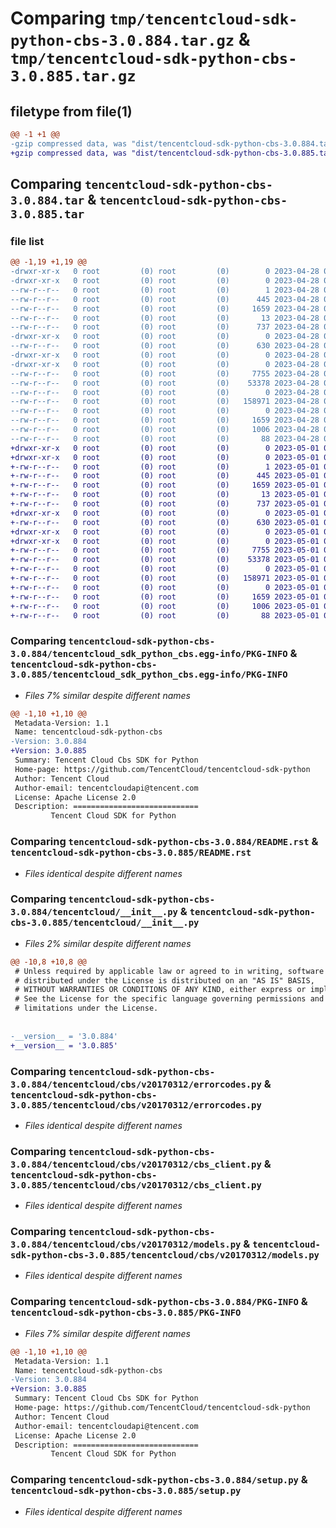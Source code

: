 # Comparing `tmp/tencentcloud-sdk-python-cbs-3.0.884.tar.gz` & `tmp/tencentcloud-sdk-python-cbs-3.0.885.tar.gz`

## filetype from file(1)

```diff
@@ -1 +1 @@
-gzip compressed data, was "dist/tencentcloud-sdk-python-cbs-3.0.884.tar", last modified: Fri Apr 28 02:07:17 2023, max compression
+gzip compressed data, was "dist/tencentcloud-sdk-python-cbs-3.0.885.tar", last modified: Mon May  1 00:30:35 2023, max compression
```

## Comparing `tencentcloud-sdk-python-cbs-3.0.884.tar` & `tencentcloud-sdk-python-cbs-3.0.885.tar`

### file list

```diff
@@ -1,19 +1,19 @@
-drwxr-xr-x   0 root         (0) root         (0)        0 2023-04-28 02:07:17.000000 tencentcloud-sdk-python-cbs-3.0.884/
-drwxr-xr-x   0 root         (0) root         (0)        0 2023-04-28 02:07:17.000000 tencentcloud-sdk-python-cbs-3.0.884/tencentcloud_sdk_python_cbs.egg-info/
--rw-r--r--   0 root         (0) root         (0)        1 2023-04-28 02:07:17.000000 tencentcloud-sdk-python-cbs-3.0.884/tencentcloud_sdk_python_cbs.egg-info/dependency_links.txt
--rw-r--r--   0 root         (0) root         (0)      445 2023-04-28 02:07:17.000000 tencentcloud-sdk-python-cbs-3.0.884/tencentcloud_sdk_python_cbs.egg-info/SOURCES.txt
--rw-r--r--   0 root         (0) root         (0)     1659 2023-04-28 02:07:17.000000 tencentcloud-sdk-python-cbs-3.0.884/tencentcloud_sdk_python_cbs.egg-info/PKG-INFO
--rw-r--r--   0 root         (0) root         (0)       13 2023-04-28 02:07:17.000000 tencentcloud-sdk-python-cbs-3.0.884/tencentcloud_sdk_python_cbs.egg-info/top_level.txt
--rw-r--r--   0 root         (0) root         (0)      737 2023-04-28 02:07:17.000000 tencentcloud-sdk-python-cbs-3.0.884/README.rst
-drwxr-xr-x   0 root         (0) root         (0)        0 2023-04-28 02:07:17.000000 tencentcloud-sdk-python-cbs-3.0.884/tencentcloud/
--rw-r--r--   0 root         (0) root         (0)      630 2023-04-28 02:07:17.000000 tencentcloud-sdk-python-cbs-3.0.884/tencentcloud/__init__.py
-drwxr-xr-x   0 root         (0) root         (0)        0 2023-04-28 02:07:17.000000 tencentcloud-sdk-python-cbs-3.0.884/tencentcloud/cbs/
-drwxr-xr-x   0 root         (0) root         (0)        0 2023-04-28 02:07:17.000000 tencentcloud-sdk-python-cbs-3.0.884/tencentcloud/cbs/v20170312/
--rw-r--r--   0 root         (0) root         (0)     7755 2023-04-28 02:07:17.000000 tencentcloud-sdk-python-cbs-3.0.884/tencentcloud/cbs/v20170312/errorcodes.py
--rw-r--r--   0 root         (0) root         (0)    53378 2023-04-28 02:07:17.000000 tencentcloud-sdk-python-cbs-3.0.884/tencentcloud/cbs/v20170312/cbs_client.py
--rw-r--r--   0 root         (0) root         (0)        0 2023-04-28 02:07:17.000000 tencentcloud-sdk-python-cbs-3.0.884/tencentcloud/cbs/v20170312/__init__.py
--rw-r--r--   0 root         (0) root         (0)   158971 2023-04-28 02:07:17.000000 tencentcloud-sdk-python-cbs-3.0.884/tencentcloud/cbs/v20170312/models.py
--rw-r--r--   0 root         (0) root         (0)        0 2023-04-28 02:07:17.000000 tencentcloud-sdk-python-cbs-3.0.884/tencentcloud/cbs/__init__.py
--rw-r--r--   0 root         (0) root         (0)     1659 2023-04-28 02:07:17.000000 tencentcloud-sdk-python-cbs-3.0.884/PKG-INFO
--rw-r--r--   0 root         (0) root         (0)     1006 2023-04-28 02:07:17.000000 tencentcloud-sdk-python-cbs-3.0.884/setup.py
--rw-r--r--   0 root         (0) root         (0)       88 2023-04-28 02:07:17.000000 tencentcloud-sdk-python-cbs-3.0.884/setup.cfg
+drwxr-xr-x   0 root         (0) root         (0)        0 2023-05-01 00:30:35.000000 tencentcloud-sdk-python-cbs-3.0.885/
+drwxr-xr-x   0 root         (0) root         (0)        0 2023-05-01 00:30:35.000000 tencentcloud-sdk-python-cbs-3.0.885/tencentcloud_sdk_python_cbs.egg-info/
+-rw-r--r--   0 root         (0) root         (0)        1 2023-05-01 00:30:35.000000 tencentcloud-sdk-python-cbs-3.0.885/tencentcloud_sdk_python_cbs.egg-info/dependency_links.txt
+-rw-r--r--   0 root         (0) root         (0)      445 2023-05-01 00:30:35.000000 tencentcloud-sdk-python-cbs-3.0.885/tencentcloud_sdk_python_cbs.egg-info/SOURCES.txt
+-rw-r--r--   0 root         (0) root         (0)     1659 2023-05-01 00:30:35.000000 tencentcloud-sdk-python-cbs-3.0.885/tencentcloud_sdk_python_cbs.egg-info/PKG-INFO
+-rw-r--r--   0 root         (0) root         (0)       13 2023-05-01 00:30:35.000000 tencentcloud-sdk-python-cbs-3.0.885/tencentcloud_sdk_python_cbs.egg-info/top_level.txt
+-rw-r--r--   0 root         (0) root         (0)      737 2023-05-01 00:30:34.000000 tencentcloud-sdk-python-cbs-3.0.885/README.rst
+drwxr-xr-x   0 root         (0) root         (0)        0 2023-05-01 00:30:35.000000 tencentcloud-sdk-python-cbs-3.0.885/tencentcloud/
+-rw-r--r--   0 root         (0) root         (0)      630 2023-05-01 00:30:34.000000 tencentcloud-sdk-python-cbs-3.0.885/tencentcloud/__init__.py
+drwxr-xr-x   0 root         (0) root         (0)        0 2023-05-01 00:30:35.000000 tencentcloud-sdk-python-cbs-3.0.885/tencentcloud/cbs/
+drwxr-xr-x   0 root         (0) root         (0)        0 2023-05-01 00:30:35.000000 tencentcloud-sdk-python-cbs-3.0.885/tencentcloud/cbs/v20170312/
+-rw-r--r--   0 root         (0) root         (0)     7755 2023-05-01 00:30:34.000000 tencentcloud-sdk-python-cbs-3.0.885/tencentcloud/cbs/v20170312/errorcodes.py
+-rw-r--r--   0 root         (0) root         (0)    53378 2023-05-01 00:30:34.000000 tencentcloud-sdk-python-cbs-3.0.885/tencentcloud/cbs/v20170312/cbs_client.py
+-rw-r--r--   0 root         (0) root         (0)        0 2023-05-01 00:30:34.000000 tencentcloud-sdk-python-cbs-3.0.885/tencentcloud/cbs/v20170312/__init__.py
+-rw-r--r--   0 root         (0) root         (0)   158971 2023-05-01 00:30:34.000000 tencentcloud-sdk-python-cbs-3.0.885/tencentcloud/cbs/v20170312/models.py
+-rw-r--r--   0 root         (0) root         (0)        0 2023-05-01 00:30:34.000000 tencentcloud-sdk-python-cbs-3.0.885/tencentcloud/cbs/__init__.py
+-rw-r--r--   0 root         (0) root         (0)     1659 2023-05-01 00:30:35.000000 tencentcloud-sdk-python-cbs-3.0.885/PKG-INFO
+-rw-r--r--   0 root         (0) root         (0)     1006 2023-05-01 00:30:34.000000 tencentcloud-sdk-python-cbs-3.0.885/setup.py
+-rw-r--r--   0 root         (0) root         (0)       88 2023-05-01 00:30:35.000000 tencentcloud-sdk-python-cbs-3.0.885/setup.cfg
```

### Comparing `tencentcloud-sdk-python-cbs-3.0.884/tencentcloud_sdk_python_cbs.egg-info/PKG-INFO` & `tencentcloud-sdk-python-cbs-3.0.885/tencentcloud_sdk_python_cbs.egg-info/PKG-INFO`

 * *Files 7% similar despite different names*

```diff
@@ -1,10 +1,10 @@
 Metadata-Version: 1.1
 Name: tencentcloud-sdk-python-cbs
-Version: 3.0.884
+Version: 3.0.885
 Summary: Tencent Cloud Cbs SDK for Python
 Home-page: https://github.com/TencentCloud/tencentcloud-sdk-python
 Author: Tencent Cloud
 Author-email: tencentcloudapi@tencent.com
 License: Apache License 2.0
 Description: ============================
         Tencent Cloud SDK for Python
```

### Comparing `tencentcloud-sdk-python-cbs-3.0.884/README.rst` & `tencentcloud-sdk-python-cbs-3.0.885/README.rst`

 * *Files identical despite different names*

### Comparing `tencentcloud-sdk-python-cbs-3.0.884/tencentcloud/__init__.py` & `tencentcloud-sdk-python-cbs-3.0.885/tencentcloud/__init__.py`

 * *Files 2% similar despite different names*

```diff
@@ -10,8 +10,8 @@
 # Unless required by applicable law or agreed to in writing, software
 # distributed under the License is distributed on an "AS IS" BASIS,
 # WITHOUT WARRANTIES OR CONDITIONS OF ANY KIND, either express or implied.
 # See the License for the specific language governing permissions and
 # limitations under the License.
 
 
-__version__ = '3.0.884'
+__version__ = '3.0.885'
```

### Comparing `tencentcloud-sdk-python-cbs-3.0.884/tencentcloud/cbs/v20170312/errorcodes.py` & `tencentcloud-sdk-python-cbs-3.0.885/tencentcloud/cbs/v20170312/errorcodes.py`

 * *Files identical despite different names*

### Comparing `tencentcloud-sdk-python-cbs-3.0.884/tencentcloud/cbs/v20170312/cbs_client.py` & `tencentcloud-sdk-python-cbs-3.0.885/tencentcloud/cbs/v20170312/cbs_client.py`

 * *Files identical despite different names*

### Comparing `tencentcloud-sdk-python-cbs-3.0.884/tencentcloud/cbs/v20170312/models.py` & `tencentcloud-sdk-python-cbs-3.0.885/tencentcloud/cbs/v20170312/models.py`

 * *Files identical despite different names*

### Comparing `tencentcloud-sdk-python-cbs-3.0.884/PKG-INFO` & `tencentcloud-sdk-python-cbs-3.0.885/PKG-INFO`

 * *Files 7% similar despite different names*

```diff
@@ -1,10 +1,10 @@
 Metadata-Version: 1.1
 Name: tencentcloud-sdk-python-cbs
-Version: 3.0.884
+Version: 3.0.885
 Summary: Tencent Cloud Cbs SDK for Python
 Home-page: https://github.com/TencentCloud/tencentcloud-sdk-python
 Author: Tencent Cloud
 Author-email: tencentcloudapi@tencent.com
 License: Apache License 2.0
 Description: ============================
         Tencent Cloud SDK for Python
```

### Comparing `tencentcloud-sdk-python-cbs-3.0.884/setup.py` & `tencentcloud-sdk-python-cbs-3.0.885/setup.py`

 * *Files identical despite different names*

